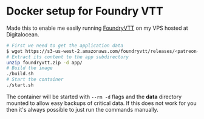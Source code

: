 # Docker setup for Foundry VTT
Made this to enable me easily running [FoundryVTT](https://foundryvtt.com/) on my VPS hosted at Digitalocean.

```bash
# First we need to get the application data
$ wget https://s3-us-west-2.amazonaws.com/foundryvtt/releases/<patreon-link-here>.zip -O foundryvtt.zip
# Extract its content to the app subdirectory 
unzip foundryvtt.zip -d app/
# Build the image
./build.sh
# Start the container
./start.sh
```

The container will be started with `--rm -d` flags and the **data** directory mounted to allow easy backups of critical data. If this does not work for you then it's always possible to just run the commands manually.